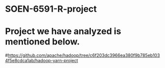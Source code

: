 # SOEN-6591-R-project

# Project we have analyzed is mentioned below.
#https://github.com/apache/hadoop/tree/c6f203dc3966ea380f9b785eb1034f5e8cdca1ab/hadoop-yarn-project
